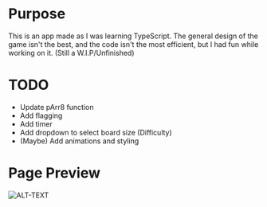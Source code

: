 # Purpose
This is an app made as I was learning TypeScript. The general design of the game isn't the best, and the code isn't the most efficient, but I had fun while working on it. (Still a W.I.P/Unfinished)

# TODO
- Update pArr8 function
- Add flagging
- Add timer
- Add dropdown to select board size (Difficulty)
- (Maybe) Add animations and styling

# Page Preview
![ALT-TEXT](https://github.com/kiabq/milkshake-landing-page/main/blob/git1.gif)

